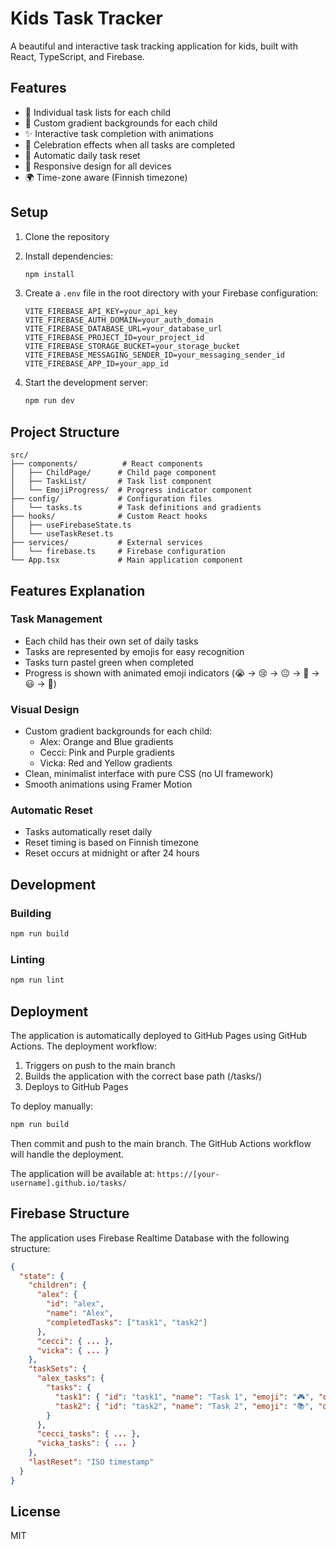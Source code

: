 # Kids Task Tracker

A beautiful and interactive task tracking application for kids, built with React, TypeScript, and Firebase.

## Features

- 🎯 Individual task lists for each child
- 🌈 Custom gradient backgrounds for each child
- ✨ Interactive task completion with animations
- 🎉 Celebration effects when all tasks are completed
- 🔄 Automatic daily task reset
- 📱 Responsive design for all devices
- 🌍 Time-zone aware (Finnish timezone)

## Setup

1. Clone the repository
2. Install dependencies:
   ```bash
   npm install
   ```

3. Create a `.env` file in the root directory with your Firebase configuration:
   ```
   VITE_FIREBASE_API_KEY=your_api_key
   VITE_FIREBASE_AUTH_DOMAIN=your_auth_domain
   VITE_FIREBASE_DATABASE_URL=your_database_url
   VITE_FIREBASE_PROJECT_ID=your_project_id
   VITE_FIREBASE_STORAGE_BUCKET=your_storage_bucket
   VITE_FIREBASE_MESSAGING_SENDER_ID=your_messaging_sender_id
   VITE_FIREBASE_APP_ID=your_app_id
   ```

4. Start the development server:
   ```bash
   npm run dev
   ```

## Project Structure

```
src/
├── components/          # React components
│   ├── ChildPage/      # Child page component
│   ├── TaskList/       # Task list component
│   └── EmojiProgress/  # Progress indicator component
├── config/             # Configuration files
│   └── tasks.ts        # Task definitions and gradients
├── hooks/              # Custom React hooks
│   ├── useFirebaseState.ts
│   └── useTaskReset.ts
├── services/           # External services
│   └── firebase.ts     # Firebase configuration
└── App.tsx             # Main application component
```

## Features Explanation

### Task Management
- Each child has their own set of daily tasks
- Tasks are represented by emojis for easy recognition
- Tasks turn pastel green when completed
- Progress is shown with animated emoji indicators (😭 → 😢 → 😐 → 🙂 → 😃 → 🤩)

### Visual Design
- Custom gradient backgrounds for each child:
  - Alex: Orange and Blue gradients
  - Cecci: Pink and Purple gradients
  - Vicka: Red and Yellow gradients
- Clean, minimalist interface with pure CSS (no UI framework)
- Smooth animations using Framer Motion

### Automatic Reset
- Tasks automatically reset daily
- Reset timing is based on Finnish timezone
- Reset occurs at midnight or after 24 hours

## Development

### Building
```bash
npm run build
```

### Linting
```bash
npm run lint
```

## Deployment

The application is automatically deployed to GitHub Pages using GitHub Actions. The deployment workflow:

1. Triggers on push to the main branch
2. Builds the application with the correct base path (/tasks/)
3. Deploys to GitHub Pages

To deploy manually:
```bash
npm run build
```
Then commit and push to the main branch. The GitHub Actions workflow will handle the deployment.

The application will be available at: `https://[your-username].github.io/tasks/`

## Firebase Structure

The application uses Firebase Realtime Database with the following structure:

```json
{
  "state": {
    "children": {
      "alex": {
        "id": "alex",
        "name": "Alex",
        "completedTasks": ["task1", "task2"]
      },
      "cecci": { ... },
      "vicka": { ... }
    },
    "taskSets": {
      "alex_tasks": {
        "tasks": {
          "task1": { "id": "task1", "name": "Task 1", "emoji": "🎮", "order": 1 },
          "task2": { "id": "task2", "name": "Task 2", "emoji": "📚", "order": 2 }
        }
      },
      "cecci_tasks": { ... },
      "vicka_tasks": { ... }
    },
    "lastReset": "ISO timestamp"
  }
}
```

## License

MIT 